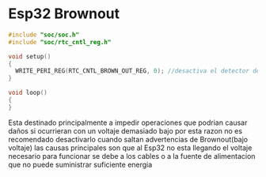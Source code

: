 # Esp32 Brownout

```c++
#include "soc/soc.h"
#include "soc/rtc_cntl_reg.h"

void setup()
{
  WRITE_PERI_REG(RTC_CNTL_BROWN_OUT_REG, 0); //desactiva el detector de caida de voltaje, 1 para activarlo 
}

void loop()
{
}
```

Esta destinado principalmente a impedir operaciones que podrian causar daños si ocurrieran con un voltaje demasiado bajo por esta razon no es recomendado desactivarlo cuando saltan advertencias de Brownout(bajo voltaje) las causas principales son que al Esp32 no esta llegando el voltaje necesario para funcionar se debe a los cables o a la fuente de alimentacion que no puede suministrar suficiente energia
